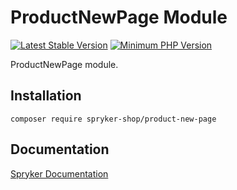 # ProductNewPage Module
[![Latest Stable Version](https://poser.pugx.org/spryker-shop/product-new-page/v/stable.svg)](https://packagist.org/packages/spryker-shop/product-new-page)
[![Minimum PHP Version](https://img.shields.io/badge/php-%3E%3D%207.4-8892BF.svg)](https://php.net/)

ProductNewPage module.

## Installation

```
composer require spryker-shop/product-new-page
```

## Documentation

[Spryker Documentation](https://docs.spryker.com)
